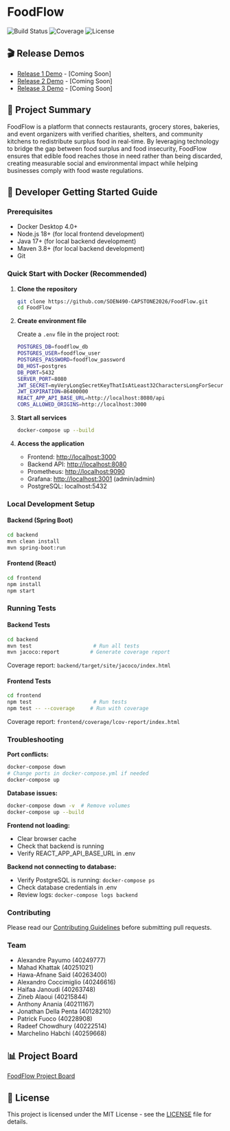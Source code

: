 # FoodFlow

![Build Status](https://github.com/SOEN490-CAPSTONE2026/FoodFlow/workflows/CI/badge.svg)
![Coverage](https://img.shields.io/badge/coverage-85%25-brightgreen)
![License](https://img.shields.io/badge/license-MIT-blue)

## 🎬 Release Demos
- [Release 1 Demo]() - [Coming Soon]
- [Release 2 Demo]() - [Coming Soon]
- [Release 3 Demo]() - [Coming Soon]

## 📖 Project Summary
FoodFlow is a platform that connects restaurants, grocery stores, bakeries, and event organizers with verified charities, shelters, and community kitchens to redistribute surplus food in real-time. By leveraging technology to bridge the gap between food surplus and food insecurity, FoodFlow ensures that edible food reaches those in need rather than being discarded, creating measurable social and environmental impact while helping businesses comply with food waste regulations.

## 🚀 Developer Getting Started Guide

### Prerequisites
- Docker Desktop 4.0+
- Node.js 18+ (for local frontend development)
- Java 17+ (for local backend development)
- Maven 3.8+ (for local backend development)
- Git

### Quick Start with Docker (Recommended)

1. **Clone the repository**
   ```bash
   git clone https://github.com/SOEN490-CAPSTONE2026/FoodFlow.git
   cd FoodFlow
   ```

2. __Create environment file__

   Create a `.env` file in the project root:

   ```bash
   POSTGRES_DB=foodflow_db
   POSTGRES_USER=foodflow_user
   POSTGRES_PASSWORD=foodflow_password
   DB_HOST=postgres
   DB_PORT=5432
   SERVER_PORT=8080
   JWT_SECRET=myVeryLongSecretKeyThatIsAtLeast32CharactersLongForSecurity
   JWT_EXPIRATION=86400000
   REACT_APP_API_BASE_URL=http://localhost:8080/api
   CORS_ALLOWED_ORIGINS=http://localhost:3000
   ```

3. __Start all services__

   ```bash
   docker-compose up --build
   ```

4. __Access the application__

   - Frontend: [](http://localhost:3000)<http://localhost:3000>
   - Backend API: [](http://localhost:8080)<http://localhost:8080>
   - Prometheus: [](http://localhost:9090)<http://localhost:9090>
   - Grafana: [](http://localhost:3001)<http://localhost:3001> (admin/admin)
   - PostgreSQL: localhost:5432

### Local Development Setup

#### Backend (Spring Boot)

```bash
cd backend
mvn clean install
mvn spring-boot:run
```

#### Frontend (React)

```bash
cd frontend
npm install
npm start
```

### Running Tests

#### Backend Tests

```bash
cd backend
mvn test                    # Run all tests
mvn jacoco:report          # Generate coverage report
```

Coverage report: `backend/target/site/jacoco/index.html`

#### Frontend Tests

```bash
cd frontend
npm test                    # Run tests
npm test -- --coverage     # Run with coverage
```

Coverage report: `frontend/coverage/lcov-report/index.html`

### Troubleshooting

__Port conflicts:__

```bash
docker-compose down
# Change ports in docker-compose.yml if needed
docker-compose up
```

__Database issues:__

```bash
docker-compose down -v  # Remove volumes
docker-compose up --build
```

__Frontend not loading:__

- Clear browser cache
- Check that backend is running
- Verify REACT_APP_API_BASE_URL in .env

__Backend not connecting to database:__

- Verify PostgreSQL is running: `docker-compose ps`
- Check database credentials in .env
- Review logs: `docker-compose logs backend`

### Contributing

Please read our [Contributing Guidelines](CONTRIBUTING.md) before submitting pull requests.

### Team

- Alexandre Payumo (40249777)
- Mahad Khattak (40251021)
- Hawa-Afnane Said (40263400)
- Alexandro Coccimiglio (40246616)
- Haifaa Janoudi (40263748)
- Zineb Alaoui (40215844)
- Anthony Anania (40211167)
- Jonathan Della Penta (40128210)
- Patrick Fuoco (40228908)
- Radeef Chowdhury (40222514)
- Marchelino Habchi (40259668)

## 📊 Project Board

[FoodFlow Project Board](https://github.com/orgs/SOEN490-CAPSTONE2026/projects/%5BYOUR_PROJECT_NUMBER%5D)

## 📄 License

This project is licensed under the MIT License - see the [LICENSE](LICENSE) file for details.
